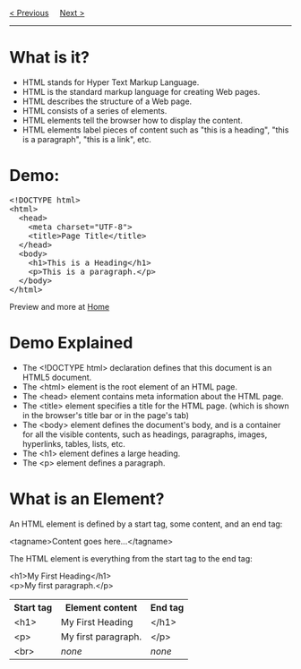 <a href="/HTML/Home.md">&lt; Previous</a>
&nbsp;&nbsp;&nbsp;
<a href="/HTML/Editors.md">Next &gt;</a>
<hr>
<h1>What is it?</h1>
<ul>
  <li>HTML stands for Hyper Text Markup Language.</li>
  <li>HTML is the standard markup language for creating Web pages.</li>
  <li>HTML describes the structure of a Web page.</li>
  <li>HTML consists of a series of elements.</li>
  <li>HTML elements tell the browser how to display the content.</li>
  <li>HTML elements label pieces of content such as "this is a heading", "this is a paragraph", "this is a link", etc.</li>
</ul>
<h1>Demo:</h1>
<pre>
&lt;!DOCTYPE html&gt;
&lt;html&gt;
  &lt;head&gt;
    &lt;meta charset="UTF-8"&gt;
    &lt;title&gt;Page Title&lt;/title&gt;
  &lt;/head&gt;
  &lt;body&gt;
    &lt;h1&gt;This is a Heading&lt;/h1&gt;
    &lt;p&gt;This is a paragraph.&lt;/p&gt;
  &lt;/body&gt;
&lt;/html&gt;
</pre>
Preview and more at <a href="Home.md">Home</a>
<h1>Demo Explained</h1>
<ul>
  <li>The &lt;!DOCTYPE html&gt; declaration defines that this document is an HTML5 document.</li>
  <li>The &lt;html&gt; element is the root element of an HTML page.</li>
  <li>The &lt;head&gt; element contains meta information about the HTML page.</li>
  <li>The &lt;title&gt; element specifies a title for the HTML page. (which is shown in the browser's title bar or in the page's tab)</li>
  <li>The &lt;body&gt; element defines the document's body, and is a container for all the visible contents, such as headings, paragraphs, images, hyperlinks, tables, lists, etc.</li>
  <li>The &lt;h1&gt; element defines a large heading.</li>
  <li>The &lt;p&gt; element defines a paragraph.</li>
</ul>
<h1>What is an Element?</h1>
An HTML element is defined by a start tag, some content, and an end tag:
<p></p>
&lt;tagname&gt;Content goes here...&lt;/tagname&gt;
<p></p>
The HTML element is everything from the start tag to the end tag:
<p></p>
&lt;h1&gt;My First Heading&lt;/h1&gt;
<br>
&lt;p&gt;My first paragraph.&lt;/p&gt;
<table class="ws-table-all notranslate">
<tr>
<th>Start tag</th>
<th>Element content</th>
<th>End tag</th>
</tr>
<tr>
<td>&lt;h1&gt;</td>
<td>My First Heading</td>
<td>&lt;/h1&gt;</td>
</tr>
<tr>
<td>&lt;p&gt;</td>
<td>My first paragraph.</td>
<td>&lt;/p&gt;</td>
</tr>
<tr>
<td>&lt;br&gt;</td>
<td><em>none</em></td>
<td><em>none</em></td>
</tr>
</table>
